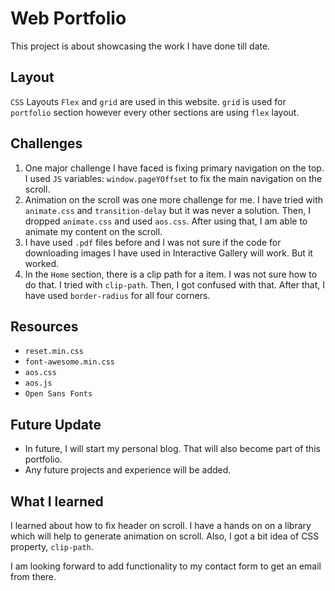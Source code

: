 # Web Portfolio
This project is about showcasing the work I have done till date.

## Layout
```CSS``` Layouts ```Flex``` and ```grid``` are used in this website. ```grid``` is used for ```portfolio``` section however every other sections are using ```flex``` layout.

## Challenges

1.  One major challenge I have faced is fixing primary navigation on the top. I used ```JS``` variables: ```window.pageYOffset``` to fix the main navigation on the scroll.
2.  Animation on the scroll was one more challenge for me. I have tried with ```animate.css``` and ```transition-delay``` but it was never a solution. Then, I dropped ```animate.css``` and used ```aos.css```. After using that, I am able to animate my content on the scroll.
3.  I have used ```.pdf``` files before and I was not sure if the code for downloading images I have used in Interactive Gallery will work. But it worked.
4.  In the ```Home``` section, there is a clip path for a item. I was not sure how to do that. I tried with ```clip-path```. Then, I got confused with that. After that, I have used ```border-radius``` for all four corners.

## Resources
- ```reset.min.css```
- ```font-awesome.min.css```
- ```aos.css```
- ```aos.js```
- ```Open Sans Fonts```

## Future Update
- In future, I will start my personal blog. That will also become part of this portfolio.
- Any future projects and experience will be added.

## What I learned
I learned about how to fix header on scroll. I have a hands on on a library which will help to generate animation on scroll. Also, I got a bit idea of CSS property, ```clip-path```.

I am looking forward to add functionality to my contact form to get an email from there.
